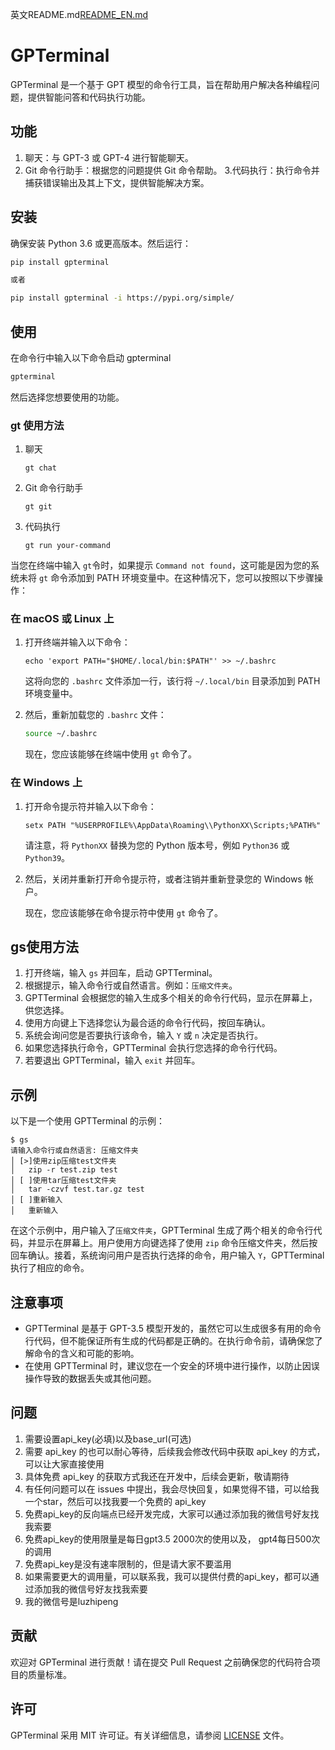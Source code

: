 
英文README.md[README_EN.md](README_EN.md)
# GPTerminal

GPTerminal 是一个基于 GPT 模型的命令行工具，旨在帮助用户解决各种编程问题，提供智能问答和代码执行功能。

## 功能

1. 聊天：与 GPT-3 或 GPT-4 进行智能聊天。
2. Git 命令行助手：根据您的问题提供 Git 命令帮助。
3.代码执行：执行命令并捕获错误输出及其上下文，提供智能解决方案。

## 安装

确保安装 Python 3.6 或更高版本。然后运行：

```bash
pip install gpterminal

或者

pip install gpterminal -i https://pypi.org/simple/ 
```

## 使用

在命令行中输入以下命令启动 gpterminal

```bash
gpterminal
```

然后选择您想要使用的功能。

### gt 使用方法

1. 聊天

   ```
   gt chat
   ```

2. Git 命令行助手

   ```
   gt git
   ```

3. 代码执行

   ```
   gt run your-command
   ```


当您在终端中输入 `gt`令时，如果提示 `Command not found`，这可能是因为您的系统未将 `gt` 命令添加到 PATH 环境变量中。在这种情况下，您可以按照以下步骤操作：

### 在 macOS 或 Linux 上

1. 打开终端并输入以下命令：

   ```
   echo 'export PATH="$HOME/.local/bin:$PATH"' >> ~/.bashrc
   ```

   这将向您的 `.bashrc` 文件添加一行，该行将 `~/.local/bin` 目录添加到 PATH 环境变量中。

2. 然后，重新加载您的 `.bashrc` 文件：

   ```bash
   source ~/.bashrc
   ```

   现在，您应该能够在终端中使用 `gt` 命令了。

### 在 Windows 上

1. 打开命令提示符并输入以下命令：

   ```batch
   setx PATH "%USERPROFILE%\AppData\Roaming\\PythonXX\Scripts;%PATH%"
   ```

   请注意，将 `PythonXX` 替换为您的 Python 版本号，例如 `Python36` 或 `Python39`。

2. 然后，关闭并重新打开命令提示符，或者注销并重新登录您的 Windows 帐户。

   现在，您应该能够在命令提示符中使用 `gt` 命令了。

## gs使用方法

1. 打开终端，输入 `gs` 并回车，启动 GPTTerminal。
2. 根据提示，输入命令行或自然语言。例如：`压缩文件夹`。
3. GPTTerminal 会根据您的输入生成多个相关的命令行代码，显示在屏幕上，供您选择。
4. 使用方向键上下选择您认为最合适的命令行代码，按回车确认。
5. 系统会询问您是否要执行该命令，输入 `Y` 或 `n` 决定是否执行。
6. 如果您选择执行命令，GPTTerminal 会执行您选择的命令行代码。
7. 若要退出 GPTTerminal，输入 `exit` 并回车。

## 示例

以下是一个使用 GPTTerminal 的示例：

```
$ gs
请输入命令行或自然语言: 压缩文件夹
│ [>]使用zip压缩test文件夹                                                        
│   zip -r test.zip test                                                         
│ [ ]使用tar压缩test文件夹                                                        
│   tar -czvf test.tar.gz test          
│ [ ]重新输入    
│   重新输入
```

在这个示例中，用户输入了`压缩文件夹`，GPTTerminal 生成了两个相关的命令行代码，并显示在屏幕上。用户使用方向键选择了使用 `zip` 命令压缩文件夹，然后按回车确认。接着，系统询问用户是否执行选择的命令，用户输入 `Y`，GPTTerminal 执行了相应的命令。

## 注意事项

- GPTTerminal 是基于 GPT-3.5 模型开发的，虽然它可以生成很多有用的命令行代码，但不能保证所有生成的代码都是正确的。在执行命令前，请确保您了解命令的含义和可能的影响。
- 在使用 GPTTerminal 时，建议您在一个安全的环境中进行操作，以防止因误操作导致的数据丢失或其他问题。


## 问题
1. 需要设置api_key(必填)以及base_url(可选)
2. 需要 api_key 的也可以耐心等待，后续我会修改代码中获取 api_key 的方式，可以让大家直接使用
3. 具体免费 api_key 的获取方式我还在开发中，后续会更新，敬请期待
4. 有任何问题可以在 issues 中提出，我会尽快回复，如果觉得不错，可以给我一个star，然后可以找我要一个免费的 api_key
5. 免费api_key的反向端点已经开发完成，大家可以通过添加我的微信号好友找我索要
6. 免费api_key的使用限量是每日gpt3.5 2000次的使用以及， gpt4每日500次的调用
7. 免费api_key是没有速率限制的，但是请大家不要滥用
8. 如果需要更大的调用量，可以联系我，我可以提供付费的api_key，都可以通过添加我的微信号好友找我索要
9. 我的微信号是luzhipeng

## 贡献

欢迎对 GPTerminal 进行贡献！请在提交 Pull Request 之前确保您的代码符合项目的质量标准。

## 许可

GPTerminal 采用 MIT 许可证。有关详细信息，请参阅 [LICENSE](LICENSE) 文件。



